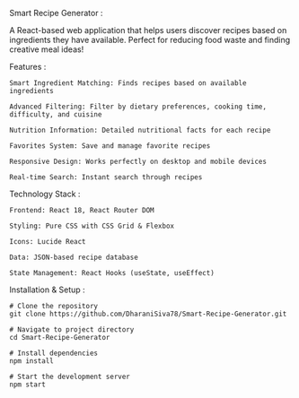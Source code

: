 Smart Recipe Generator :

A React-based web application that helps users discover recipes based on ingredients they have available. Perfect for reducing food waste and finding creative meal ideas!


Features :

    Smart Ingredient Matching: Finds recipes based on available ingredients
  
    Advanced Filtering: Filter by dietary preferences, cooking time, difficulty, and cuisine
  
    Nutrition Information: Detailed nutritional facts for each recipe
  
    Favorites System: Save and manage favorite recipes
  
    Responsive Design: Works perfectly on desktop and mobile devices
  
    Real-time Search: Instant search through recipes
  

Technology Stack :

    Frontend: React 18, React Router DOM
  
    Styling: Pure CSS with CSS Grid & Flexbox
  
    Icons: Lucide React
    
    Data: JSON-based recipe database
  
    State Management: React Hooks (useState, useEffect)


Installation & Setup :

    # Clone the repository
    git clone https://github.com/DharaniSiva78/Smart-Recipe-Generator.git

    # Navigate to project directory
    cd Smart-Recipe-Generator

    # Install dependencies
    npm install

    # Start the development server
    npm start


